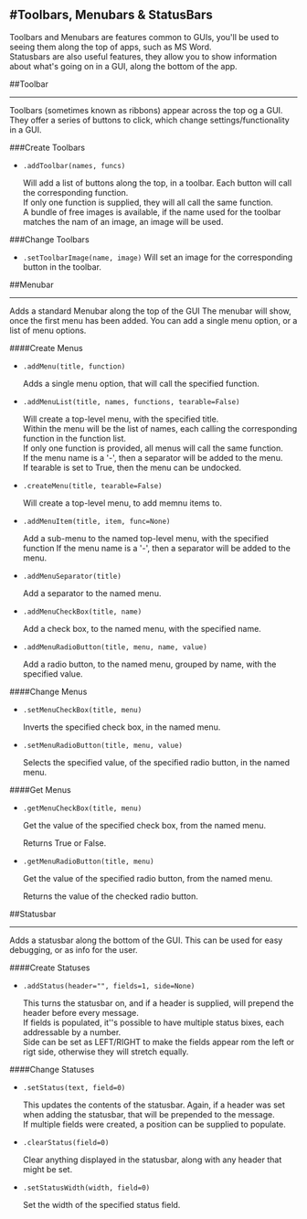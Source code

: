 #Toolbars, Menubars & StatusBars
----
Toolbars and Menubars are features common to GUIs, you'll be used to seeing them along the top of apps, such as MS Word.  
Statusbars are also useful features, they allow you to show information about what's going on in a GUI, along the bottom of the app.  

##Toolbar
___
Toolbars (sometimes known as ribbons) appear across the top og a GUI.  
They offer a series of buttons to click, which change settings/functionality in a GUI.

###Create Toolbars

* `.addToolbar(names, funcs)`

    Will add a list of buttons along the top, in a toolbar. Each button will call the corresponding function.  
    If only one function is supplied, they will all call the same function.  
    A bundle of free images is available, if the name used for the toolbar matches the nam of an image, an image will be used.  

###Change Toolbars

* `.setToolbarImage(name, image)`
Will set an image for the corresponding button in the toolbar.

##Menubar
___
Adds a standard Menubar along the top of the GUI
The menubar will show, once the first menu has been added.
You can add a single menu option, or a list of menu options.

####Create Menus

* `.addMenu(title, function)`

    Adds a single menu option, that will call the specified function.

* `.addMenuList(title, names, functions, tearable=False)`

    Will create a top-level menu, with the specified title.  
    Within the menu will be the list of names, each calling the corresponding function in the function list.  
    If only one function is provided, all menus will call the same function.  
    If the menu name is a '-', then a separator will be added to the menu.  
    If tearable is set to True, then the menu can be undocked.  

* `.createMenu(title, tearable=False)`

    Will create a top-level menu, to add memnu items to.

* `.addMenuItem(title, item, func=None)`

    Add a sub-menu to the named top-level menu, with the specified function
    If the menu name is a '-', then a separator will be added to the menu.

* `.addMenuSeparator(title)`

    Add a separator to the named menu.

* `.addMenuCheckBox(title, name)`

    Add a check box, to the named menu, with the specified name.

* `.addMenuRadioButton(title, menu, name, value)`

    Add a radio button, to the named menu, grouped by name, with the specified value.

####Change Menus

* `.setMenuCheckBox(title, menu)`

    Inverts the specified check box, in the named menu.

* `.setMenuRadioButton(title, menu, value)`

    Selects the specified value, of the specified radio button, in the named menu.

####Get Menus

* `.getMenuCheckBox(title, menu)`

    Get the value of the specified check box, from the named menu.

    Returns True or False.

* `.getMenuRadioButton(title, menu)`

    Get the value of the specified radio button, from the named menu.

    Returns the value of the checked radio button.

##Statusbar
___
Adds a statusbar along the bottom of the GUI.
This can be used for easy debugging, or as info for the user.

####Create Statuses

* `.addStatus(header="", fields=1, side=None)`

    This turns the statusbar on, and if a header is supplied, will prepend the header before every message.  
    If fields is populated, it''s possible to have multiple status bixes, each addressable by a number.  
    Side can be set as LEFT/RIGHT to make the fields appear rom the left or rigt side, otherwise they will stretch equally.


####Change Statuses
* `.setStatus(text, field=0)`

    This updates the contents of the statusbar. Again, if a header was set when adding the statusbar, that will be prepended to the message.  
    If multiple fields were created, a position can be supplied to populate.

* `.clearStatus(field=0)`
    
    Clear anything displayed in the statusbar, along with any header that might be set.

* `.setStatusWidth(width, field=0)`

    Set the width of the specified status field.
